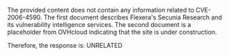 The provided content does not contain any information related to CVE-2006-4590. The first document describes Flexera's Secunia Research and its vulnerability intelligence services. The second document is a placeholder from OVHcloud indicating that the site is under construction.

Therefore, the response is: UNRELATED